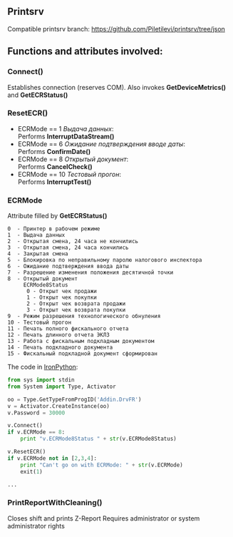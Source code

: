 ## Printsrv
Compatible printsrv branch: https://github.com/Piletilevi/printsrv/tree/json


## Functions and attributes involved:

### Connect()
Establishes connection (reserves COM).
Also invokes **GetDeviceMetrics()** and **GetECRStatus()**

### ResetECR()
- ECRMode == 1 *Выдача данных*:  
    Performs **InterruptDataStream()**
- ECRMode == 6 *Ожидание подтверждения вводе даты*:  
    Performs **ConfirmDate()**
- ECRMode == 8 *Открытый документ*:  
    Performs **CancelCheck()**
- ECRMode == 10 *Тестовый прогон*:  
    Performs **InterruptTest()**

### ECRMode
Attribute filled by **GetECRStatus()**
```
0  - Принтер в рабочем режиме
1  - Выдача данных
2  - Открытая смена, 24 часа не кончились
3  - Открытая смена, 24 часа кончились
4  - Закрытая смена
5  - Блокировка по неправильному паролю налогового инспектора
6  - Ожидание подтверждения ввода даты
7  - Разрешение изменения положения десятичной точки
8  - Открытый документ
     ECRMode8Status
      0 - Открыт чек продажи
      1 - Открыт чек покупки
      2 - Открыт чек возврата продажи
      3 - Открыт чек возврата покупки
9  - Режим разрешения технологического обнуления
10 - Тестовый прогон
11 - Печать полного фискального отчета
12 - Печать длинного отчета ЭКЛЗ
13 - Работа с фискальным подкладным документом
14 - Печать подкладного документа
15 - Фискальный подкладной документ сформирован
```

The code in [IronPython](http://ironpython.net):
``` python
from sys import stdin
from System import Type, Activator

oo = Type.GetTypeFromProgID('Addin.DrvFR')
v = Activator.CreateInstance(oo)
v.Password = 30000

v.Connect()
if v.ECRMode == 8:
	print "v.ECRMode8Status " + str(v.ECRMode8Status)

v.ResetECR()
if v.ECRMode not in [2,3,4]:
	print "Can't go on with ECRMode: " + str(v.ECRMode)
	exit(1)

...
```

### PrintReportWithCleaning()
Closes shift and prints Z-Report
Requires administrator or system administrator rights
